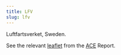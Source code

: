 ```yaml
---
title: LFV
slug: lfv
---
```


Luftfartsverket, Sweden.

See the relevant [leaflet][leaf] from the [ACE] Report.

[leaf]: /library/ace/ansp-factsheets/LFV.pdf "ACE Benchmarking Report Factsheet: LFV"

[ACE]: https://www.eurocontrol.int/sites/default/files/2022-06/eurocontrol-ace-2020-benchmarking-report.pdf "ACE 2020 Benchmarking Report"
